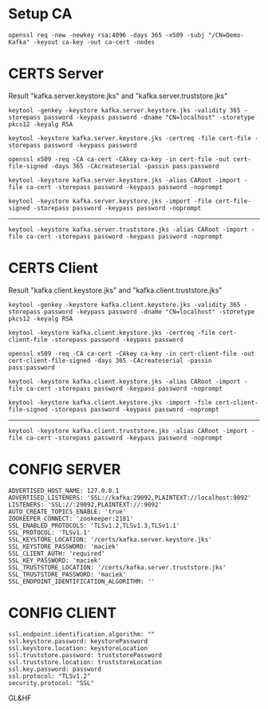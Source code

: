 # Setup CA
```
openssl req -new -newkey rsa:4096 -days 365 -x509 -subj "/CN=Demo-Kafka" -keyout ca-key -out ca-cert -nodes
```

# CERTS Server 
Result "kafka.server.keystore.jks" and "kafka.server.truststore.jks"
```
keytool -genkey -keystore kafka.server.keystore.jks -validity 365 -storepass password -keypass password -dname "CN=localhost" -storetype pkcs12 -keyalg RSA
```

```
keytool -keystore kafka.server.keystore.jks -certreq -file cert-file -storepass password -keypass password
```

```
openssl x509 -req -CA ca-cert -CAkey ca-key -in cert-file -out cert-file-signed -days 365 -CAcreateserial -passin pass:password
```

```
keytool -keystore kafka.server.keystore.jks -alias CARoot -import -file ca-cert -storepass password -keypass password -noprompt
```

```
keytool -keystore kafka.server.keystore.jks -import -file cert-file-signed -storepass password -keypass password -noprompt
```
------------
```
keytool -keystore kafka.server.truststore.jks -alias CARoot -import -file ca-cert -storepass password -keypass password -noprompt
```
# CERTS Client
Result "kafka.client.keystore.jks" and "kafka.client.truststore.jks"
```
keytool -genkey -keystore kafka.client.keystore.jks -validity 365 -storepass password -keypass password -dname "CN=localhost" -storetype pkcs12 -keyalg RSA
```
```
keytool -keystore kafka.client.keystore.jks -certreq -file cert-client-file -storepass password -keypass password
```
```
openssl x509 -req -CA ca-cert -CAkey ca-key -in cert-client-file -out cert-client-file-signed -days 365 -CAcreateserial -passin pass:password
```
```
keytool -keystore kafka.client.keystore.jks -alias CARoot -import -file ca-cert -storepass password -keypass password -noprompt
```
```
keytool -keystore kafka.client.keystore.jks -import -file cert-client-file-signed -storepass password -keypass password -noprompt
```
------------
```
keytool -keystore kafka.client.truststore.jks -alias CARoot -import -file ca-cert -storepass password -keypass password -noprompt
```

# CONFIG SERVER
    ADVERTISED_HOST_NAME: 127.0.0.1
    ADVERTISED_LISTENERS: 'SSL://kafka:29092,PLAINTEXT://localhost:9092'
    LISTENERS: 'SSL://:29092,PLAINTEXT://:9092'
    AUTO_CREATE_TOPICS_ENABLE: 'true'
    ZOOKEEPER_CONNECT: 'zookeeper:2181'
    SSL_ENABLED_PROTOCOLS: 'TLSv1.2,TLSv1.3,TLSv1.1'
    SSL_PROTOCOL: 'TLSv1.1'
    SSL_KEYSTORE_LOCATION: '/certs/kafka.server.keystore.jks'
    SSL_KEYSTORE_PASSWORD: 'maciek'
    SSL_CLIENT_AUTH: 'required'
    SSL_KEY_PASSWORD: 'maciek'
    SSL_TRUSTSTORE_LOCATION: '/certs/kafka.server.truststore.jks'
    SSL_TRUSTSTORE_PASSWORD: 'maciek'
    SSL_ENDPOINT_IDENTIFICATION_ALGORITHM: ''
# CONFIG CLIENT

    ssl.endpoint.identification.algorithm: ""
    ssl.keystore.password: keystorePassword
    ssl.keystore.location: keystoreLocation
    ssl.truststore.password: truststorePassword
    ssl.truststore.location: truststoreLocation
    ssl.key.password: password
    ssl.protocol: "TLSv1.2"
    security.protocol: "SSL"

GL&HF